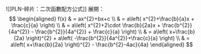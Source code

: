 ![[PLN-碎片：二次函數配方公式]]
展開：
$$
\begin{aligned}
f(x) & = ax^{2}+bx+c \\
 & = a\left( x^{2}+\frac{b}{a}x + \frac{c}{a} \right) \\
 & = a\left( x^{2}+2\cdot \frac{b}{2a}x + \frac{b^{2}}{4a^{2}} - \frac{b^{2}}{4a^{2}} + \frac{c}{a} \right) \\
 & = a\left( x+\frac{b}{2a} \right)^{2} + a\left( -\frac{b^{2}}{4a^{2}}+\frac{c}{a} \right) \\
 & = a\left( x+\frac{b}{2a} \right)^{2} - \frac{b^{2}-4ac}{4a}
\end{aligned}
$$